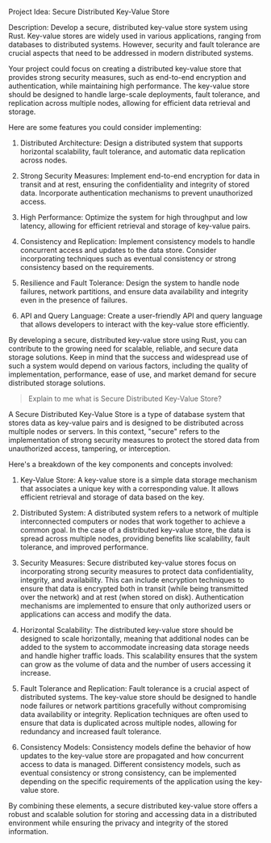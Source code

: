 
Project Idea: Secure Distributed Key-Value Store

Description:
Develop a secure, distributed key-value store system using Rust. Key-value stores are widely used in various applications, ranging from databases to distributed systems. However, security and fault tolerance are crucial aspects that need to be addressed in modern distributed systems.

Your project could focus on creating a distributed key-value store that provides strong security measures, such as end-to-end encryption and authentication, while maintaining high performance. The key-value store should be designed to handle large-scale deployments, fault tolerance, and replication across multiple nodes, allowing for efficient data retrieval and storage.

Here are some features you could consider implementing:

1. Distributed Architecture: Design a distributed system that supports horizontal scalability, fault tolerance, and automatic data replication across nodes.

2. Strong Security Measures: Implement end-to-end encryption for data in transit and at rest, ensuring the confidentiality and integrity of stored data. Incorporate authentication mechanisms to prevent unauthorized access.

3. High Performance: Optimize the system for high throughput and low latency, allowing for efficient retrieval and storage of key-value pairs.

4. Consistency and Replication: Implement consistency models to handle concurrent access and updates to the data store. Consider incorporating techniques such as eventual consistency or strong consistency based on the requirements.

5. Resilience and Fault Tolerance: Design the system to handle node failures, network partitions, and ensure data availability and integrity even in the presence of failures.

6. API and Query Language: Create a user-friendly API and query language that allows developers to interact with the key-value store efficiently.

By developing a secure, distributed key-value store using Rust, you can contribute to the growing need for scalable, reliable, and secure data storage solutions. Keep in mind that the success and widespread use of such a system would depend on various factors, including the quality of implementation, performance, ease of use, and market demand for secure distributed storage solutions.


> Explain to me what is Secure Distributed Key-Value Store?

A Secure Distributed Key-Value Store is a type of database system that stores data as key-value pairs and is designed to be distributed across multiple nodes or servers. In this context, "secure" refers to the implementation of strong security measures to protect the stored data from unauthorized access, tampering, or interception.

Here's a breakdown of the key components and concepts involved:

1. Key-Value Store: A key-value store is a simple data storage mechanism that associates a unique key with a corresponding value. It allows efficient retrieval and storage of data based on the key.

2. Distributed System: A distributed system refers to a network of multiple interconnected computers or nodes that work together to achieve a common goal. In the case of a distributed key-value store, the data is spread across multiple nodes, providing benefits like scalability, fault tolerance, and improved performance.

3. Security Measures: Secure distributed key-value stores focus on incorporating strong security measures to protect data confidentiality, integrity, and availability. This can include encryption techniques to ensure that data is encrypted both in transit (while being transmitted over the network) and at rest (when stored on disk). Authentication mechanisms are implemented to ensure that only authorized users or applications can access and modify the data.

4. Horizontal Scalability: The distributed key-value store should be designed to scale horizontally, meaning that additional nodes can be added to the system to accommodate increasing data storage needs and handle higher traffic loads. This scalability ensures that the system can grow as the volume of data and the number of users accessing it increase.

5. Fault Tolerance and Replication: Fault tolerance is a crucial aspect of distributed systems. The key-value store should be designed to handle node failures or network partitions gracefully without compromising data availability or integrity. Replication techniques are often used to ensure that data is duplicated across multiple nodes, allowing for redundancy and increased fault tolerance.

6. Consistency Models: Consistency models define the behavior of how updates to the key-value store are propagated and how concurrent access to data is managed. Different consistency models, such as eventual consistency or strong consistency, can be implemented depending on the specific requirements of the application using the key-value store.

By combining these elements, a secure distributed key-value store offers a robust and scalable solution for storing and accessing data in a distributed environment while ensuring the privacy and integrity of the stored information.